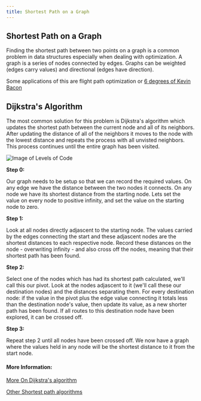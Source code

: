 ```yaml
---
title: Shortest Path on a Graph
---
```

## Shortest Path on a Graph

<!-- The article goes here, in GitHub-flavored Markdown. Feel free to add YouTube videos, images, and CodePen/JSBin embeds  -->
Finding the shortest path between two points on a graph is a common problem in data structures especially when dealing with optimization. A graph is a series of nodes connected by edges. Graphs can be weighted (edges carry values) and directional (edges have direction).

Some applications of this are flight path optimization or <a href='https://en.wikipedia.org/wiki/Six_Degrees_of_Kevin_Bacon' target='_blank' rel='nofollow'>6 degrees of Kevin Bacon</a>

## Dijkstra's Algorithm

The most common solution for this problem is Dijkstra's algorithm which updates the shortest path between the current node and all of its neighbors. After updating the distance of all of the neighbors it moves to the node with the lowest distance and repeats the process with all unvisted neighbors. This process continues until the entire graph has been visited.

![Image of Levels of Code](https://upload.wikimedia.org/wikipedia/commons/5/57/Dijkstra_Animation.gif)

**Step 0:**

Our graph needs to be setup so that we can record the required values. On any edge we have the distance between the two nodes it connects. On any node we have its shortest distance from the starting node. Lets set the value on every node to positive infinity, and set the value on the starting node to zero.

**Step 1:**

Look at all nodes directly adjascent to the starting node. The values carried by the edges connecting the start and these adjascent nodes are the shortest distances to each respective node. Record these distances on the node - overwriting infinity - and also cross off the nodes, meaning that their shortest path has been found.

**Step 2:**

Select one of the nodes which has had its shortest path calculated, we'll call this our pivot. Look at the nodes adjascent to it (we'll call these our destination nodes) and the distances separating them. For every destination node: if the value in the pivot plus the edge value connecting it totals less than the destination node's value, then update its value, as a new shorter path has been found. If all routes to this destination node have been explored, it can be crossed off.

**Step 3:**

Repeat step 2 until all nodes have been crossed off. We now have a graph where the values held in any node will be the shortest distance to it from the start node.

#### More Information:
<!-- Please add any articles you think might be helpful to read before writing the article -->
<a href='https://en.wikipedia.org/wiki/Dijkstra%27s_algorithm' target='_blank' rel='nofollow'>More On Dijkstra's algorithm</a>

<a href='https://en.wikipedia.org/wiki/Shortest_path_problem#Algorithms' target='_blank' rel='nofollow'>Other Shortest path algorithms</a>
